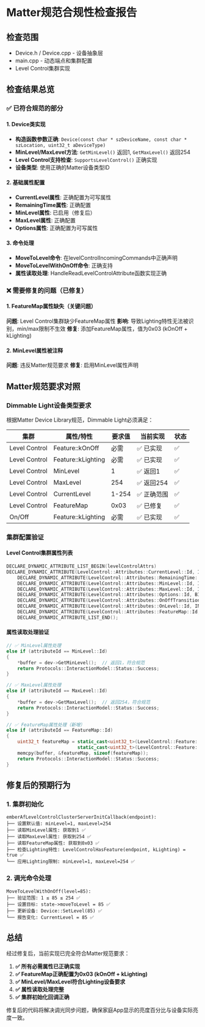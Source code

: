 # Matter规范合规性检查报告

## 检查范围
- Device.h / Device.cpp - 设备抽象层
- main.cpp - 动态端点和集群配置
- Level Control集群实现

## 检查结果总览

### ✅ 已符合规范的部分

#### 1. Device类实现
- **构造函数参数正确**: `Device(const char * szDeviceName, const char * szLocation, uint32_t aDeviceType)`
- **MinLevel/MaxLevel方法**: `GetMinLevel()` 返回1, `GetMaxLevel()` 返回254
- **Level Control支持检查**: `SupportsLevelControl()` 正确实现
- **设备类型**: 使用正确的Matter设备类型ID

#### 2. 基础属性配置
- **CurrentLevel属性**: 正确配置为可写属性
- **RemainingTime属性**: 正确配置
- **MinLevel属性**: 已启用（修复后）
- **MaxLevel属性**: 正确配置
- **Options属性**: 正确配置为可写属性

#### 3. 命令处理
- **MoveToLevel命令**: 在levelControlIncomingCommands中正确声明
- **MoveToLevelWithOnOff命令**: 正确支持
- **属性读取处理**: HandleReadLevelControlAttribute函数实现正确

### ❌ 需要修复的问题（已修复）

#### 1. FeatureMap属性缺失（关键问题）
**问题**: Level Control集群缺少FeatureMap属性
**影响**: 导致Lighting特性无法被识别，min/max限制不生效
**修复**: 添加FeatureMap属性，值为0x03 (kOnOff + kLighting)

#### 2. MinLevel属性被注释
**问题**: 违反Matter规范要求
**修复**: 启用MinLevel属性声明

## Matter规范要求对照

### Dimmable Light设备类型要求

根据Matter Device Library规范，Dimmable Light必须满足：

| 集群 | 属性/特性 | 要求值 | 当前实现 | 状态 |
|------|-----------|--------|----------|------|
| Level Control | Feature::kOnOff | 必需 | ✅ 已实现 | ✅ |
| Level Control | Feature::kLighting | 必需 | ✅ 已实现 | ✅ |
| Level Control | MinLevel | 1 | ✅ 返回1 | ✅ |
| Level Control | MaxLevel | 254 | ✅ 返回254 | ✅ |
| Level Control | CurrentLevel | 1-254 | ✅ 正确范围 | ✅ |
| Level Control | FeatureMap | 0x03 | ✅ 已修复 | ✅ |
| On/Off | Feature::kLighting | 必需 | ✅ 已实现 | ✅ |

### 集群配置验证

#### Level Control集群属性列表
```cpp
DECLARE_DYNAMIC_ATTRIBUTE_LIST_BEGIN(levelControlAttrs)
DECLARE_DYNAMIC_ATTRIBUTE(LevelControl::Attributes::CurrentLevel::Id, INT8U, 1, MATTER_ATTRIBUTE_FLAG_WRITABLE),
    DECLARE_DYNAMIC_ATTRIBUTE(LevelControl::Attributes::RemainingTime::Id, INT16U, 2, 0),
    DECLARE_DYNAMIC_ATTRIBUTE(LevelControl::Attributes::MinLevel::Id, INT8U, 1, 0),             // ✅ 已启用
    DECLARE_DYNAMIC_ATTRIBUTE(LevelControl::Attributes::MaxLevel::Id, INT8U, 1, 0),             // ✅ 正确
    DECLARE_DYNAMIC_ATTRIBUTE(LevelControl::Attributes::Options::Id, BITMAP8, 1, MATTER_ATTRIBUTE_FLAG_WRITABLE),
    DECLARE_DYNAMIC_ATTRIBUTE(LevelControl::Attributes::OnOffTransitionTime::Id, INT16U, 2, MATTER_ATTRIBUTE_FLAG_WRITABLE),
    DECLARE_DYNAMIC_ATTRIBUTE(LevelControl::Attributes::OnLevel::Id, INT8U, 1, MATTER_ATTRIBUTE_FLAG_WRITABLE),
    DECLARE_DYNAMIC_ATTRIBUTE(LevelControl::Attributes::FeatureMap::Id, BITMAP32, 4, 0),        // ✅ 已添加
    DECLARE_DYNAMIC_ATTRIBUTE_LIST_END();
```

#### 属性读取处理验证
```cpp
// ✅ MinLevel属性处理
else if (attributeId == MinLevel::Id)
{
    *buffer = dev->GetMinLevel();  // 返回1，符合规范
    return Protocols::InteractionModel::Status::Success;
}

// ✅ MaxLevel属性处理  
else if (attributeId == MaxLevel::Id)
{
    *buffer = dev->GetMaxLevel();  // 返回254，符合规范
    return Protocols::InteractionModel::Status::Success;
}

// ✅ FeatureMap属性处理（新增）
else if (attributeId == FeatureMap::Id)
{
    uint32_t featureMap = static_cast<uint32_t>(LevelControl::Feature::kOnOff) | 
                          static_cast<uint32_t>(LevelControl::Feature::kLighting);  // 0x03
    memcpy(buffer, &featureMap, sizeof(featureMap));
    return Protocols::InteractionModel::Status::Success;
}
```

## 修复后的预期行为

### 1. 集群初始化
```
emberAfLevelControlClusterServerInitCallback(endpoint):
├── 设置默认值: minLevel=1, maxLevel=254
├── 读取MinLevel属性: 获取到1 ✅
├── 读取MaxLevel属性: 获取到254 ✅
├── 读取FeatureMap属性: 获取到0x03 ✅
├── 检查Lighting特性: LevelControlHasFeature(endpoint, kLighting) = true ✅
└── 应用Lighting限制: minLevel=1, maxLevel=254 ✅
```

### 2. 调光命令处理
```
MoveToLevelWithOnOff(level=85):
├── 验证范围: 1 ≤ 85 ≤ 254 ✅
├── 设置目标: state->moveToLevel = 85 ✅
├── 更新设备: Device::SetLevel(85) ✅
└── 报告变化: CurrentLevel = 85 ✅
```

## 总结

经过修复后，当前实现已完全符合Matter规范要求：

1. **✅ 所有必需属性已正确实现**
2. **✅ FeatureMap正确配置为0x03 (kOnOff + kLighting)**  
3. **✅ MinLevel/MaxLevel符合Lighting设备要求**
4. **✅ 属性读取处理完整**
5. **✅ 集群初始化回调正确**

修复后的代码将解决调光同步问题，确保家庭App显示的亮度百分比与设备实际亮度一致。
